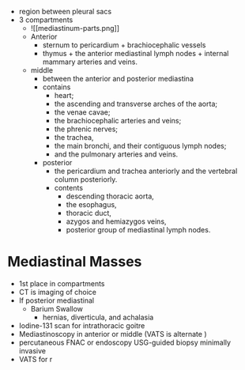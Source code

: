 * region between pleural sacs 
* 3 compartments 
	* ![[mediastinum-parts.png]]
	* Anterior 
		* sternum to pericardium + brachiocephalic vessels 
		* thymus + the anterior mediastinal lymph nodes + internal mammary arteries and veins.
	* middle 
		* between the anterior and posterior mediastina
		* contains
			* heart; 
			* the ascending and transverse arches of the aorta; 
			* the venae cavae;
			* the brachiocephalic arteries and veins; 
			* the phrenic nerves; 
			* the trachea,
			* the main bronchi, and their contiguous lymph nodes;
			* and the pulmonary arteries and veins. 
		* posterior 
			* the pericardium and trachea anteriorly and the vertebral column posteriorly. 
			* contents 
				* descending thoracic aorta, 
				* the esophagus, 
				* thoracic duct, 
				* azygos and hemiazygos veins, 
				* posterior group of mediastinal lymph nodes.
# Mediastinal Masses 
* 1st place in compartments 
* CT is imaging of choice 
* If posterior mediastinal 
	* Barium Swallow 
		* hernias, diverticula, and achalasia
* Iodine-131 scan for intrathoracic goitre 
* Mediastinoscopy in anterior or middle (VATS is alternate ) 
* percutaneous FNAC or endoscopy USG-guided biopsy minimally invasive 
* VATS for r